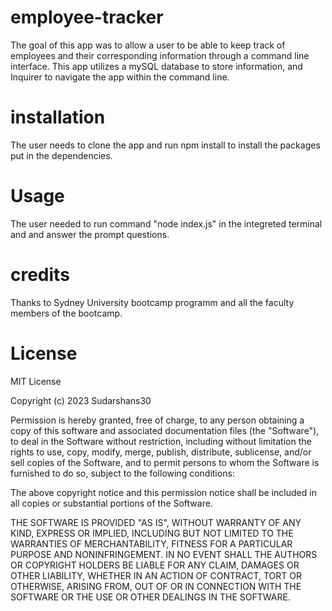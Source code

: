# employee-tracker
The goal of this app was to allow a user to be able to keep track of employees and their corresponding information through a command line interface. This app utilizes a mySQL database to store information, and Inquirer to navigate the app within the command line.

# installation
The user needs to clone the app and run npm install to install the packages put in the dependencies.

# Usage




The user needed to run command "node index.js" in the integreted terminal and and answer the prompt questions.


# credits
Thanks to Sydney University bootcamp programm and all the faculty members of the bootcamp.


# License
MIT License

Copyright (c) 2023 Sudarshans30

Permission is hereby granted, free of charge, to any person obtaining a copy of this software and associated documentation files (the "Software"), to deal in the Software without restriction, including without limitation the rights to use, copy, modify, merge, publish, distribute, sublicense, and/or sell copies of the Software, and to permit persons to whom the Software is furnished to do so, subject to the following conditions:

The above copyright notice and this permission notice shall be included in all copies or substantial portions of the Software.

THE SOFTWARE IS PROVIDED "AS IS", WITHOUT WARRANTY OF ANY KIND, EXPRESS OR IMPLIED, INCLUDING BUT NOT LIMITED TO THE WARRANTIES OF MERCHANTABILITY, FITNESS FOR A PARTICULAR PURPOSE AND NONINFRINGEMENT. IN NO EVENT SHALL THE AUTHORS OR COPYRIGHT HOLDERS BE LIABLE FOR ANY CLAIM, DAMAGES OR OTHER LIABILITY, WHETHER IN AN ACTION OF CONTRACT, TORT OR OTHERWISE, ARISING FROM, OUT OF OR IN CONNECTION WITH THE SOFTWARE OR THE USE OR OTHER DEALINGS IN THE SOFTWARE.
